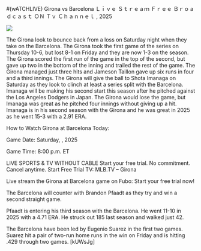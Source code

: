 #(wATCHLIVE) Girona vs Barcelona Ｌｉｖｅ Ｓｔｒｅａｍ Ｆｒｅｅ Ｂｒｏａｄｃａｓｔ ＯＮ Ｔｖ Ｃｈａｎｎｅｌ , 2025  
  
  
[![](https://i.imgur.com/qSNzIqt.png)](https://movie.rssnews.media/bXbJjdTT.php)  
  
The Girona look to bounce back from a loss on Saturday night when they take on the Barcelona. The Girona took the first game of the series on Thursday 10-6, but lost 8-1 on Friday and they are now 1-3 on the season. The Girona scored the first run of the game in the top of the second, but gave up two in the bottom of the inning and trailed the rest of the game. The Girona managed just three hits and Jameson Taillon gave up six runs in four and a third innings. The Girona will give the ball to Shota Imanaga on Saturday as they look to clinch at least a series split with the Barcelona. Imanaga will be making his second start this season after he pitched against the Los Angeles Dodgers in Japan. The Girona would lose the game, but Imanaga was great as he pitched four innings without giving up a hit. Imanaga is in his second season with the Girona and he was great in 2025 as he went 15-3 with a 2.91 ERA.

How to Watch Girona at Barcelona Today:

Game Date: Saturday, , 2025

Game Time: 8:00 p.m. ET

LIVE SPORTS & TV WITHOUT CABLE
Start your free trial. No commitment. Cancel anytime.
Start Free Trial
TV: MLB.TV – Girona

Live stream the Girona at Barcelona game on Fubo: Start your free trial now!

The Barcelona will counter with Brandon Pfaadt as they try and win a second straight game.

Pfaadt is entering his third season with the Barcelona. He went 11-10 in 2025 with a 4.71 ERA. He struck out 185 last season and walked just 42.

The Barcelona have been led by Eugenio Suarez in the first two games. Suarez hit a pair of two-run home runs in the win on Friday and is hitting .429 through two games. [kUWsJg]
